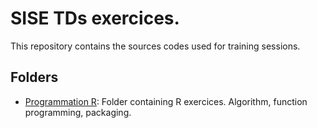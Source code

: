 # SISE TDs exercices.

This repository contains the sources codes used for training sessions.

## Folders
- [Programmation R](Programmation%20R): Folder containing R exercices. Algorithm, function programming, packaging.
